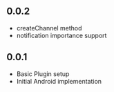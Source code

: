 ## 0.0.2

- createChannel method
- notification importance support

## 0.0.1

- Basic Plugin setup
- Initial Android implementation